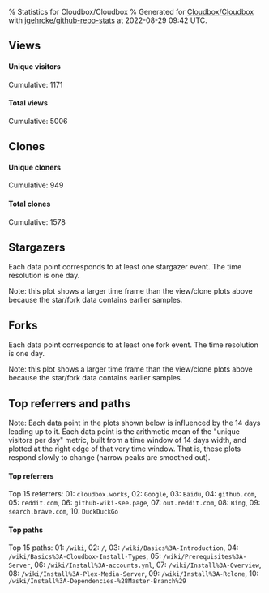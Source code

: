 % Statistics for Cloudbox/Cloudbox
% Generated for [Cloudbox/Cloudbox](https://github.com/Cloudbox/Cloudbox) with [jgehrcke/github-repo-stats](https://github.com/jgehrcke/github-repo-stats) at 2022-08-29 09:42 UTC.


## Views

#### Unique visitors
<div id="chart_views_unique" class="full-width-chart"></div>

Cumulative: 1171

#### Total views
<div id="chart_views_total" class="full-width-chart"></div>

Cumulative: 5006

<div class="pagebreak-for-print"> </div>

## Clones

#### Unique cloners
<div id="chart_clones_unique" class="full-width-chart"></div>

Cumulative: 949

#### Total clones
<div id="chart_clones_total" class="full-width-chart"></div>

Cumulative: 1578



<div class="pagebreak-for-print"> </div>



## Stargazers

Each data point corresponds to at least one stargazer event.
The time resolution is one day.

<div id="chart_stargazers" class="full-width-chart"></div>


Note: this plot shows a larger time frame than the view/clone plots above because the star/fork data contains earlier samples.



## Forks

Each data point corresponds to at least one fork event.
The time resolution is one day.

<div id="chart_forks" class="full-width-chart"></div>


Note: this plot shows a larger time frame than the view/clone plots above because the star/fork data contains earlier samples.



<div class="pagebreak-for-print"> </div>



## Top referrers and paths


Note: Each data point in the plots shown below is influenced by the 14 days
leading up to it. Each data point is the arithmetic mean of the "unique
visitors per day" metric, built from a time window of 14 days width, and
plotted at the right edge of that very time window. That is, these plots
respond slowly to change (narrow peaks are smoothed out).




#### Top referrers


<div id="chart_referrers_top_n_alltime" class="full-width-chart"></div>

Top 15 referrers: 01: `cloudbox.works`, 02: `Google`, 03: `Baidu`, 04: `github.com`, 05: `reddit.com`, 06: `github-wiki-see.page`, 07: `out.reddit.com`, 08: `Bing`, 09: `search.brave.com`, 10: `DuckDuckGo`





#### Top paths


<div id="chart_paths_top_n_alltime" class="full-width-chart"></div>

Top 15 paths: 01: `/wiki`, 02: `/`, 03: `/wiki/Basics%3A-Introduction`, 04: `/wiki/Basics%3A-Cloudbox-Install-Types`, 05: `/wiki/Prerequisites%3A-Server`, 06: `/wiki/Install%3A-accounts.yml`, 07: `/wiki/Install%3A-Overview`, 08: `/wiki/Install%3A-Plex-Media-Server`, 09: `/wiki/Install%3A-Rclone`, 10: `/wiki/Install%3A-Dependencies-%28Master-Branch%29`


<script type="text/javascript">
    vegaEmbed('#chart_views_unique', {"$schema": "https://vega.github.io/schema/vega-lite/v4.17.0.json", "config": {"arc": {"fill": "#1b1e23"}, "area": {"fill": "#1b1e23"}, "axisBottom": {"domainColor": "#a9b4c4", "gridColor": "#a9b4c4", "labelColor": "#1b1e23", "labelFont": "relative-mono-11-pitch-pro, Menlo, monospace", "tickColor": "#a9b4c4", "titleColor": "#1b1e23", "titleFont": "relative-mono-11-pitch-pro, Menlo, monospace"}, "axisLeft": {"domainColor": "#a9b4c4", "gridColor": "#a9b4c4", "labelColor": "#1b1e23", "labelFont": "relative-mono-11-pitch-pro, Menlo, monospace", "tickColor": "#a9b4c4", "titleColor": "#1b1e23", "titleFont": "relative-mono-11-pitch-pro, Menlo, monospace"}, "axisX": {"grid": false}, "axisY": {"grid": false, "labelBound": true}, "background": "#FFFFFF", "group": {"fill": "#FFFFFF"}, "header": {"fontWeight": 400, "labelFont": "relative-mono-11-pitch-pro, Menlo, monospace", "titleFont": "relative-mono-11-pitch-pro, Menlo, monospace"}, "legend": {"labelFont": "relative-mono-11-pitch-pro, Menlo, monospace", "symbolSize": 200, "symbolType": "circle", "titleFont": "relative-mono-11-pitch-pro, Menlo, monospace"}, "line": {"color": "#1b1e23", "stroke": "#1b1e23"}, "path": {"stroke": "#1b1e23"}, "point": {"color": "#1b1e23", "cursor": "pointer", "filled": true, "size": 20}, "range": {"category": ["#85a2f7", "#ea9755", "#7eb36a", "#f07071", "#bc85d9", "#e587b6", "#a9b4c4", "#d4c05e", "#64b9c4"]}, "style": {"bar": {"fill": "#1b1e23"}, "text": {"font": "relative-mono-11-pitch-pro, Menlo, monospace", "fontWeight": 400}}, "symbol": {"shape": "circle"}, "title": {"anchor": "start", "font": "relative-mono-11-pitch-pro, Menlo, monospace", "fontWeight": 400}, "trail": {"color": "#1b1e23", "stroke": "#1b1e23"}, "view": {"stroke": null}}, "data": {"name": "data-d6a13a9ed7fd2528112a9208216aef26"}, "datasets": {"data-d6a13a9ed7fd2528112a9208216aef26": [{"time": "2022-08-14T00:00:00+00:00", "views_total": 103, "views_unique": 30}, {"time": "2022-08-15T00:00:00+00:00", "views_total": 234, "views_unique": 63}, {"time": "2022-08-16T00:00:00+00:00", "views_total": 197, "views_unique": 72}, {"time": "2022-08-17T00:00:00+00:00", "views_total": 261, "views_unique": 79}, {"time": "2022-08-18T00:00:00+00:00", "views_total": 240, "views_unique": 66}, {"time": "2022-08-19T00:00:00+00:00", "views_total": 171, "views_unique": 62}, {"time": "2022-08-20T00:00:00+00:00", "views_total": 249, "views_unique": 77}, {"time": "2022-08-21T00:00:00+00:00", "views_total": 300, "views_unique": 78}, {"time": "2022-08-22T00:00:00+00:00", "views_total": 242, "views_unique": 88}, {"time": "2022-08-23T00:00:00+00:00", "views_total": 350, "views_unique": 88}, {"time": "2022-08-24T00:00:00+00:00", "views_total": 550, "views_unique": 106}, {"time": "2022-08-25T00:00:00+00:00", "views_total": 604, "views_unique": 83}, {"time": "2022-08-26T00:00:00+00:00", "views_total": 449, "views_unique": 77}, {"time": "2022-08-27T00:00:00+00:00", "views_total": 574, "views_unique": 97}, {"time": "2022-08-28T00:00:00+00:00", "views_total": 371, "views_unique": 80}, {"time": "2022-08-29T00:00:00+00:00", "views_total": 111, "views_unique": 25}]}, "encoding": {"tooltip": [{"field": "views_unique", "format": ".1f", "title": "views (u)", "type": "quantitative"}, {"field": "time", "format": "%B %e, %Y", "title": "date", "type": "temporal"}], "x": {"axis": {"labelAngle": 25}, "field": "time", "scale": {"domain": ["2022-08-14", "2022-08-29"]}, "timeUnit": "yearmonthdate", "title": "date", "type": "temporal"}, "y": {"axis": {}, "field": "views_unique", "scale": {"domain": [0, 116.60000000000001], "type": "linear", "zero": true}, "title": "unique views per day", "type": "quantitative"}}, "height": 200, "mark": {"point": true, "type": "line"}, "padding": 10, "width": "container"}, {"actions": false, "renderer": "svg"}).catch(console.error);
vegaEmbed('#chart_views_total', {"$schema": "https://vega.github.io/schema/vega-lite/v4.17.0.json", "config": {"arc": {"fill": "#1b1e23"}, "area": {"fill": "#1b1e23"}, "axisBottom": {"domainColor": "#a9b4c4", "gridColor": "#a9b4c4", "labelColor": "#1b1e23", "labelFont": "relative-mono-11-pitch-pro, Menlo, monospace", "tickColor": "#a9b4c4", "titleColor": "#1b1e23", "titleFont": "relative-mono-11-pitch-pro, Menlo, monospace"}, "axisLeft": {"domainColor": "#a9b4c4", "gridColor": "#a9b4c4", "labelColor": "#1b1e23", "labelFont": "relative-mono-11-pitch-pro, Menlo, monospace", "tickColor": "#a9b4c4", "titleColor": "#1b1e23", "titleFont": "relative-mono-11-pitch-pro, Menlo, monospace"}, "axisX": {"grid": false}, "axisY": {"grid": false, "labelBound": true}, "background": "#FFFFFF", "group": {"fill": "#FFFFFF"}, "header": {"fontWeight": 400, "labelFont": "relative-mono-11-pitch-pro, Menlo, monospace", "titleFont": "relative-mono-11-pitch-pro, Menlo, monospace"}, "legend": {"labelFont": "relative-mono-11-pitch-pro, Menlo, monospace", "symbolSize": 200, "symbolType": "circle", "titleFont": "relative-mono-11-pitch-pro, Menlo, monospace"}, "line": {"color": "#1b1e23", "stroke": "#1b1e23"}, "path": {"stroke": "#1b1e23"}, "point": {"color": "#1b1e23", "cursor": "pointer", "filled": true, "size": 20}, "range": {"category": ["#85a2f7", "#ea9755", "#7eb36a", "#f07071", "#bc85d9", "#e587b6", "#a9b4c4", "#d4c05e", "#64b9c4"]}, "style": {"bar": {"fill": "#1b1e23"}, "text": {"font": "relative-mono-11-pitch-pro, Menlo, monospace", "fontWeight": 400}}, "symbol": {"shape": "circle"}, "title": {"anchor": "start", "font": "relative-mono-11-pitch-pro, Menlo, monospace", "fontWeight": 400}, "trail": {"color": "#1b1e23", "stroke": "#1b1e23"}, "view": {"stroke": null}}, "data": {"name": "data-d6a13a9ed7fd2528112a9208216aef26"}, "datasets": {"data-d6a13a9ed7fd2528112a9208216aef26": [{"time": "2022-08-14T00:00:00+00:00", "views_total": 103, "views_unique": 30}, {"time": "2022-08-15T00:00:00+00:00", "views_total": 234, "views_unique": 63}, {"time": "2022-08-16T00:00:00+00:00", "views_total": 197, "views_unique": 72}, {"time": "2022-08-17T00:00:00+00:00", "views_total": 261, "views_unique": 79}, {"time": "2022-08-18T00:00:00+00:00", "views_total": 240, "views_unique": 66}, {"time": "2022-08-19T00:00:00+00:00", "views_total": 171, "views_unique": 62}, {"time": "2022-08-20T00:00:00+00:00", "views_total": 249, "views_unique": 77}, {"time": "2022-08-21T00:00:00+00:00", "views_total": 300, "views_unique": 78}, {"time": "2022-08-22T00:00:00+00:00", "views_total": 242, "views_unique": 88}, {"time": "2022-08-23T00:00:00+00:00", "views_total": 350, "views_unique": 88}, {"time": "2022-08-24T00:00:00+00:00", "views_total": 550, "views_unique": 106}, {"time": "2022-08-25T00:00:00+00:00", "views_total": 604, "views_unique": 83}, {"time": "2022-08-26T00:00:00+00:00", "views_total": 449, "views_unique": 77}, {"time": "2022-08-27T00:00:00+00:00", "views_total": 574, "views_unique": 97}, {"time": "2022-08-28T00:00:00+00:00", "views_total": 371, "views_unique": 80}, {"time": "2022-08-29T00:00:00+00:00", "views_total": 111, "views_unique": 25}]}, "encoding": {"tooltip": [{"field": "views_total", "format": ".1f", "title": "views (t)", "type": "quantitative"}, {"field": "time", "format": "%B %e, %Y", "title": "date", "type": "temporal"}], "x": {"axis": {"labelAngle": 25}, "field": "time", "scale": {"domain": ["2022-08-14", "2022-08-29"]}, "timeUnit": "yearmonthdate", "title": "date", "type": "temporal"}, "y": {"axis": {"values": [1, 10, 50, 100, 500, 1000, 5000, 10000]}, "field": "views_total", "scale": {"domain": [0, 664.4000000000001], "type": "symlog", "zero": true}, "title": "total views per day", "type": "quantitative"}}, "height": 200, "mark": {"point": true, "type": "line"}, "padding": 10, "width": "container"}, {"actions": false, "renderer": "svg"}).catch(console.error);
vegaEmbed('#chart_clones_unique', {"$schema": "https://vega.github.io/schema/vega-lite/v4.17.0.json", "config": {"arc": {"fill": "#1b1e23"}, "area": {"fill": "#1b1e23"}, "axisBottom": {"domainColor": "#a9b4c4", "gridColor": "#a9b4c4", "labelColor": "#1b1e23", "labelFont": "relative-mono-11-pitch-pro, Menlo, monospace", "tickColor": "#a9b4c4", "titleColor": "#1b1e23", "titleFont": "relative-mono-11-pitch-pro, Menlo, monospace"}, "axisLeft": {"domainColor": "#a9b4c4", "gridColor": "#a9b4c4", "labelColor": "#1b1e23", "labelFont": "relative-mono-11-pitch-pro, Menlo, monospace", "tickColor": "#a9b4c4", "titleColor": "#1b1e23", "titleFont": "relative-mono-11-pitch-pro, Menlo, monospace"}, "axisX": {"grid": false}, "axisY": {"grid": false, "labelBound": true}, "background": "#FFFFFF", "group": {"fill": "#FFFFFF"}, "header": {"fontWeight": 400, "labelFont": "relative-mono-11-pitch-pro, Menlo, monospace", "titleFont": "relative-mono-11-pitch-pro, Menlo, monospace"}, "legend": {"labelFont": "relative-mono-11-pitch-pro, Menlo, monospace", "symbolSize": 200, "symbolType": "circle", "titleFont": "relative-mono-11-pitch-pro, Menlo, monospace"}, "line": {"color": "#1b1e23", "stroke": "#1b1e23"}, "path": {"stroke": "#1b1e23"}, "point": {"color": "#1b1e23", "cursor": "pointer", "filled": true, "size": 20}, "range": {"category": ["#85a2f7", "#ea9755", "#7eb36a", "#f07071", "#bc85d9", "#e587b6", "#a9b4c4", "#d4c05e", "#64b9c4"]}, "style": {"bar": {"fill": "#1b1e23"}, "text": {"font": "relative-mono-11-pitch-pro, Menlo, monospace", "fontWeight": 400}}, "symbol": {"shape": "circle"}, "title": {"anchor": "start", "font": "relative-mono-11-pitch-pro, Menlo, monospace", "fontWeight": 400}, "trail": {"color": "#1b1e23", "stroke": "#1b1e23"}, "view": {"stroke": null}}, "data": {"name": "data-5baea46fed3e8adf53f5638055deef0f"}, "datasets": {"data-5baea46fed3e8adf53f5638055deef0f": [{"clones_total": 5, "clones_unique": 3, "time": "2022-08-14T00:00:00+00:00"}, {"clones_total": 545, "clones_unique": 456, "time": "2022-08-15T00:00:00+00:00"}, {"clones_total": 181, "clones_unique": 78, "time": "2022-08-16T00:00:00+00:00"}, {"clones_total": 101, "clones_unique": 58, "time": "2022-08-17T00:00:00+00:00"}, {"clones_total": 62, "clones_unique": 40, "time": "2022-08-18T00:00:00+00:00"}, {"clones_total": 277, "clones_unique": 91, "time": "2022-08-19T00:00:00+00:00"}, {"clones_total": 173, "clones_unique": 78, "time": "2022-08-20T00:00:00+00:00"}, {"clones_total": 44, "clones_unique": 34, "time": "2022-08-21T00:00:00+00:00"}, {"clones_total": 4, "clones_unique": 3, "time": "2022-08-22T00:00:00+00:00"}, {"clones_total": 20, "clones_unique": 11, "time": "2022-08-23T00:00:00+00:00"}, {"clones_total": 14, "clones_unique": 9, "time": "2022-08-24T00:00:00+00:00"}, {"clones_total": 23, "clones_unique": 13, "time": "2022-08-25T00:00:00+00:00"}, {"clones_total": 14, "clones_unique": 4, "time": "2022-08-26T00:00:00+00:00"}, {"clones_total": 15, "clones_unique": 11, "time": "2022-08-27T00:00:00+00:00"}, {"clones_total": 74, "clones_unique": 42, "time": "2022-08-28T00:00:00+00:00"}, {"clones_total": 26, "clones_unique": 18, "time": "2022-08-29T00:00:00+00:00"}]}, "encoding": {"tooltip": [{"field": "clones_unique", "format": ".1f", "title": "clones (u)", "type": "quantitative"}, {"field": "time", "format": "%B %e, %Y", "title": "date", "type": "temporal"}], "x": {"axis": {"labelAngle": 25}, "field": "time", "scale": {"domain": ["2022-08-14", "2022-08-29"]}, "timeUnit": "yearmonthdate", "title": "date", "type": "temporal"}, "y": {"axis": {"values": [1, 10, 50, 100, 500, 1000, 5000, 10000]}, "field": "clones_unique", "scale": {"domain": [0, 501.6], "type": "symlog", "zero": true}, "title": "unique clones per day", "type": "quantitative"}}, "height": 200, "mark": {"point": true, "type": "line"}, "padding": 10, "width": "container"}, {"actions": false, "renderer": "svg"}).catch(console.error);
vegaEmbed('#chart_clones_total', {"$schema": "https://vega.github.io/schema/vega-lite/v4.17.0.json", "config": {"arc": {"fill": "#1b1e23"}, "area": {"fill": "#1b1e23"}, "axisBottom": {"domainColor": "#a9b4c4", "gridColor": "#a9b4c4", "labelColor": "#1b1e23", "labelFont": "relative-mono-11-pitch-pro, Menlo, monospace", "tickColor": "#a9b4c4", "titleColor": "#1b1e23", "titleFont": "relative-mono-11-pitch-pro, Menlo, monospace"}, "axisLeft": {"domainColor": "#a9b4c4", "gridColor": "#a9b4c4", "labelColor": "#1b1e23", "labelFont": "relative-mono-11-pitch-pro, Menlo, monospace", "tickColor": "#a9b4c4", "titleColor": "#1b1e23", "titleFont": "relative-mono-11-pitch-pro, Menlo, monospace"}, "axisX": {"grid": false}, "axisY": {"grid": false, "labelBound": true}, "background": "#FFFFFF", "group": {"fill": "#FFFFFF"}, "header": {"fontWeight": 400, "labelFont": "relative-mono-11-pitch-pro, Menlo, monospace", "titleFont": "relative-mono-11-pitch-pro, Menlo, monospace"}, "legend": {"labelFont": "relative-mono-11-pitch-pro, Menlo, monospace", "symbolSize": 200, "symbolType": "circle", "titleFont": "relative-mono-11-pitch-pro, Menlo, monospace"}, "line": {"color": "#1b1e23", "stroke": "#1b1e23"}, "path": {"stroke": "#1b1e23"}, "point": {"color": "#1b1e23", "cursor": "pointer", "filled": true, "size": 20}, "range": {"category": ["#85a2f7", "#ea9755", "#7eb36a", "#f07071", "#bc85d9", "#e587b6", "#a9b4c4", "#d4c05e", "#64b9c4"]}, "style": {"bar": {"fill": "#1b1e23"}, "text": {"font": "relative-mono-11-pitch-pro, Menlo, monospace", "fontWeight": 400}}, "symbol": {"shape": "circle"}, "title": {"anchor": "start", "font": "relative-mono-11-pitch-pro, Menlo, monospace", "fontWeight": 400}, "trail": {"color": "#1b1e23", "stroke": "#1b1e23"}, "view": {"stroke": null}}, "data": {"name": "data-5baea46fed3e8adf53f5638055deef0f"}, "datasets": {"data-5baea46fed3e8adf53f5638055deef0f": [{"clones_total": 5, "clones_unique": 3, "time": "2022-08-14T00:00:00+00:00"}, {"clones_total": 545, "clones_unique": 456, "time": "2022-08-15T00:00:00+00:00"}, {"clones_total": 181, "clones_unique": 78, "time": "2022-08-16T00:00:00+00:00"}, {"clones_total": 101, "clones_unique": 58, "time": "2022-08-17T00:00:00+00:00"}, {"clones_total": 62, "clones_unique": 40, "time": "2022-08-18T00:00:00+00:00"}, {"clones_total": 277, "clones_unique": 91, "time": "2022-08-19T00:00:00+00:00"}, {"clones_total": 173, "clones_unique": 78, "time": "2022-08-20T00:00:00+00:00"}, {"clones_total": 44, "clones_unique": 34, "time": "2022-08-21T00:00:00+00:00"}, {"clones_total": 4, "clones_unique": 3, "time": "2022-08-22T00:00:00+00:00"}, {"clones_total": 20, "clones_unique": 11, "time": "2022-08-23T00:00:00+00:00"}, {"clones_total": 14, "clones_unique": 9, "time": "2022-08-24T00:00:00+00:00"}, {"clones_total": 23, "clones_unique": 13, "time": "2022-08-25T00:00:00+00:00"}, {"clones_total": 14, "clones_unique": 4, "time": "2022-08-26T00:00:00+00:00"}, {"clones_total": 15, "clones_unique": 11, "time": "2022-08-27T00:00:00+00:00"}, {"clones_total": 74, "clones_unique": 42, "time": "2022-08-28T00:00:00+00:00"}, {"clones_total": 26, "clones_unique": 18, "time": "2022-08-29T00:00:00+00:00"}]}, "encoding": {"tooltip": [{"field": "clones_total", "format": ".1f", "title": "clones (t)", "type": "quantitative"}, {"field": "time", "format": "%B %e, %Y", "title": "date", "type": "temporal"}], "x": {"axis": {"labelAngle": 25}, "field": "time", "scale": {"domain": ["2022-08-14", "2022-08-29"]}, "timeUnit": "yearmonthdate", "title": "date", "type": "temporal"}, "y": {"axis": {"values": [1, 10, 50, 100, 500, 1000, 5000, 10000]}, "field": "clones_total", "scale": {"domain": [0, 599.5], "type": "symlog", "zero": true}, "title": "total clones per day", "type": "quantitative"}}, "height": 200, "mark": {"point": true, "type": "line"}, "padding": 10, "width": "container"}, {"actions": false, "renderer": "svg"}).catch(console.error);
vegaEmbed('#chart_stargazers', {"$schema": "https://vega.github.io/schema/vega-lite/v4.17.0.json", "config": {"arc": {"fill": "#1b1e23"}, "area": {"fill": "#1b1e23"}, "axisBottom": {"domainColor": "#a9b4c4", "gridColor": "#a9b4c4", "labelColor": "#1b1e23", "labelFont": "relative-mono-11-pitch-pro, Menlo, monospace", "tickColor": "#a9b4c4", "titleColor": "#1b1e23", "titleFont": "relative-mono-11-pitch-pro, Menlo, monospace"}, "axisLeft": {"domainColor": "#a9b4c4", "gridColor": "#a9b4c4", "labelColor": "#1b1e23", "labelFont": "relative-mono-11-pitch-pro, Menlo, monospace", "tickColor": "#a9b4c4", "titleColor": "#1b1e23", "titleFont": "relative-mono-11-pitch-pro, Menlo, monospace"}, "axisX": {"grid": false}, "axisY": {"grid": false}, "background": "#FFFFFF", "group": {"fill": "#FFFFFF"}, "header": {"fontWeight": 400, "labelFont": "relative-mono-11-pitch-pro, Menlo, monospace", "titleFont": "relative-mono-11-pitch-pro, Menlo, monospace"}, "legend": {"labelFont": "relative-mono-11-pitch-pro, Menlo, monospace", "symbolSize": 200, "symbolType": "circle", "titleFont": "relative-mono-11-pitch-pro, Menlo, monospace"}, "line": {"color": "#1b1e23", "stroke": "#1b1e23"}, "path": {"stroke": "#1b1e23"}, "point": {"color": "#1b1e23", "cursor": "pointer", "filled": true, "size": 50}, "range": {"category": ["#85a2f7", "#ea9755", "#7eb36a", "#f07071", "#bc85d9", "#e587b6", "#a9b4c4", "#d4c05e", "#64b9c4"]}, "style": {"bar": {"fill": "#1b1e23"}, "text": {"font": "relative-mono-11-pitch-pro, Menlo, monospace", "fontWeight": 400}}, "symbol": {"shape": "circle"}, "title": {"anchor": "start", "font": "relative-mono-11-pitch-pro, Menlo, monospace", "fontWeight": 400}, "trail": {"color": "#1b1e23", "stroke": "#1b1e23"}, "view": {"stroke": null}}, "data": {"name": "data-2d06a1a0163a27a18be7dab08dc8549c"}, "datasets": {"data-2d06a1a0163a27a18be7dab08dc8549c": [{"stars_cumulative": 4, "time": "2017-07-31T00:00:00+00:00"}, {"stars_cumulative": 6, "time": "2017-08-18T13:00:00+00:00"}, {"stars_cumulative": 9, "time": "2017-09-06T02:00:00+00:00"}, {"stars_cumulative": 23, "time": "2017-09-24T15:00:00+00:00"}, {"stars_cumulative": 27, "time": "2017-10-13T04:00:00+00:00"}, {"stars_cumulative": 35, "time": "2017-10-31T17:00:00+00:00"}, {"stars_cumulative": 46, "time": "2017-11-19T06:00:00+00:00"}, {"stars_cumulative": 51, "time": "2017-12-07T19:00:00+00:00"}, {"stars_cumulative": 56, "time": "2017-12-26T08:00:00+00:00"}, {"stars_cumulative": 63, "time": "2018-01-13T21:00:00+00:00"}, {"stars_cumulative": 74, "time": "2018-02-01T10:00:00+00:00"}, {"stars_cumulative": 80, "time": "2018-02-19T23:00:00+00:00"}, {"stars_cumulative": 113, "time": "2018-03-10T12:00:00+00:00"}, {"stars_cumulative": 133, "time": "2018-03-29T01:00:00+00:00"}, {"stars_cumulative": 146, "time": "2018-04-16T14:00:00+00:00"}, {"stars_cumulative": 162, "time": "2018-05-05T03:00:00+00:00"}, {"stars_cumulative": 178, "time": "2018-05-23T16:00:00+00:00"}, {"stars_cumulative": 202, "time": "2018-06-11T05:00:00+00:00"}, {"stars_cumulative": 222, "time": "2018-06-29T18:00:00+00:00"}, {"stars_cumulative": 237, "time": "2018-07-18T07:00:00+00:00"}, {"stars_cumulative": 253, "time": "2018-08-05T20:00:00+00:00"}, {"stars_cumulative": 271, "time": "2018-08-24T09:00:00+00:00"}, {"stars_cumulative": 292, "time": "2018-09-11T22:00:00+00:00"}, {"stars_cumulative": 317, "time": "2018-09-30T11:00:00+00:00"}, {"stars_cumulative": 341, "time": "2018-10-19T00:00:00+00:00"}, {"stars_cumulative": 354, "time": "2018-11-06T13:00:00+00:00"}, {"stars_cumulative": 371, "time": "2018-11-25T02:00:00+00:00"}, {"stars_cumulative": 389, "time": "2018-12-13T15:00:00+00:00"}, {"stars_cumulative": 420, "time": "2019-01-01T04:00:00+00:00"}, {"stars_cumulative": 439, "time": "2019-01-19T17:00:00+00:00"}, {"stars_cumulative": 469, "time": "2019-02-07T06:00:00+00:00"}, {"stars_cumulative": 485, "time": "2019-02-25T19:00:00+00:00"}, {"stars_cumulative": 503, "time": "2019-03-16T08:00:00+00:00"}, {"stars_cumulative": 550, "time": "2019-04-03T21:00:00+00:00"}, {"stars_cumulative": 569, "time": "2019-04-22T10:00:00+00:00"}, {"stars_cumulative": 585, "time": "2019-05-10T23:00:00+00:00"}, {"stars_cumulative": 598, "time": "2019-05-29T12:00:00+00:00"}, {"stars_cumulative": 607, "time": "2019-06-17T01:00:00+00:00"}, {"stars_cumulative": 629, "time": "2019-07-05T14:00:00+00:00"}, {"stars_cumulative": 656, "time": "2019-07-24T03:00:00+00:00"}, {"stars_cumulative": 684, "time": "2019-08-11T16:00:00+00:00"}, {"stars_cumulative": 703, "time": "2019-08-30T05:00:00+00:00"}, {"stars_cumulative": 735, "time": "2019-09-17T18:00:00+00:00"}, {"stars_cumulative": 758, "time": "2019-10-06T07:00:00+00:00"}, {"stars_cumulative": 785, "time": "2019-10-24T20:00:00+00:00"}, {"stars_cumulative": 809, "time": "2019-11-12T09:00:00+00:00"}, {"stars_cumulative": 843, "time": "2019-11-30T22:00:00+00:00"}, {"stars_cumulative": 869, "time": "2019-12-19T11:00:00+00:00"}, {"stars_cumulative": 897, "time": "2020-01-07T00:00:00+00:00"}, {"stars_cumulative": 915, "time": "2020-01-25T13:00:00+00:00"}, {"stars_cumulative": 935, "time": "2020-02-13T02:00:00+00:00"}, {"stars_cumulative": 966, "time": "2020-03-02T15:00:00+00:00"}, {"stars_cumulative": 1006, "time": "2020-03-21T04:00:00+00:00"}, {"stars_cumulative": 1039, "time": "2020-04-08T17:00:00+00:00"}, {"stars_cumulative": 1091, "time": "2020-04-27T06:00:00+00:00"}, {"stars_cumulative": 1124, "time": "2020-05-15T19:00:00+00:00"}, {"stars_cumulative": 1140, "time": "2020-06-03T08:00:00+00:00"}, {"stars_cumulative": 1160, "time": "2020-06-21T21:00:00+00:00"}, {"stars_cumulative": 1181, "time": "2020-07-10T10:00:00+00:00"}, {"stars_cumulative": 1207, "time": "2020-07-28T23:00:00+00:00"}, {"stars_cumulative": 1228, "time": "2020-08-16T12:00:00+00:00"}, {"stars_cumulative": 1250, "time": "2020-09-04T01:00:00+00:00"}, {"stars_cumulative": 1277, "time": "2020-09-22T14:00:00+00:00"}, {"stars_cumulative": 1298, "time": "2020-10-11T03:00:00+00:00"}, {"stars_cumulative": 1316, "time": "2020-10-29T16:00:00+00:00"}, {"stars_cumulative": 1332, "time": "2020-11-17T05:00:00+00:00"}, {"stars_cumulative": 1352, "time": "2020-12-05T18:00:00+00:00"}, {"stars_cumulative": 1371, "time": "2020-12-24T07:00:00+00:00"}, {"stars_cumulative": 1388, "time": "2021-01-11T20:00:00+00:00"}, {"stars_cumulative": 1408, "time": "2021-01-30T09:00:00+00:00"}, {"stars_cumulative": 1427, "time": "2021-02-17T22:00:00+00:00"}, {"stars_cumulative": 1441, "time": "2021-03-08T11:00:00+00:00"}, {"stars_cumulative": 1460, "time": "2021-03-27T00:00:00+00:00"}, {"stars_cumulative": 1482, "time": "2021-04-14T13:00:00+00:00"}, {"stars_cumulative": 1497, "time": "2021-05-03T02:00:00+00:00"}, {"stars_cumulative": 1516, "time": "2021-05-21T15:00:00+00:00"}, {"stars_cumulative": 1529, "time": "2021-06-09T04:00:00+00:00"}, {"stars_cumulative": 1552, "time": "2021-06-27T17:00:00+00:00"}, {"stars_cumulative": 1565, "time": "2021-07-16T06:00:00+00:00"}, {"stars_cumulative": 1583, "time": "2021-08-03T19:00:00+00:00"}, {"stars_cumulative": 1598, "time": "2021-08-22T08:00:00+00:00"}, {"stars_cumulative": 1619, "time": "2021-09-09T21:00:00+00:00"}, {"stars_cumulative": 1642, "time": "2021-09-28T10:00:00+00:00"}, {"stars_cumulative": 1655, "time": "2021-10-16T23:00:00+00:00"}, {"stars_cumulative": 1679, "time": "2021-11-04T12:00:00+00:00"}, {"stars_cumulative": 1705, "time": "2021-11-23T01:00:00+00:00"}, {"stars_cumulative": 1726, "time": "2021-12-11T14:00:00+00:00"}, {"stars_cumulative": 1755, "time": "2021-12-30T03:00:00+00:00"}, {"stars_cumulative": 1788, "time": "2022-01-17T16:00:00+00:00"}, {"stars_cumulative": 1811, "time": "2022-02-05T05:00:00+00:00"}, {"stars_cumulative": 1823, "time": "2022-02-23T18:00:00+00:00"}, {"stars_cumulative": 1847, "time": "2022-03-14T07:00:00+00:00"}, {"stars_cumulative": 1874, "time": "2022-04-01T20:00:00+00:00"}, {"stars_cumulative": 1893, "time": "2022-04-20T09:00:00+00:00"}, {"stars_cumulative": 1905, "time": "2022-05-08T22:00:00+00:00"}, {"stars_cumulative": 1922, "time": "2022-05-27T11:00:00+00:00"}, {"stars_cumulative": 1943, "time": "2022-06-15T00:00:00+00:00"}, {"stars_cumulative": 1955, "time": "2022-07-03T13:00:00+00:00"}, {"stars_cumulative": 1970, "time": "2022-07-22T02:00:00+00:00"}, {"stars_cumulative": 1992, "time": "2022-08-09T15:00:00+00:00"}, {"stars_cumulative": 1995, "time": "2022-08-28T04:00:00+00:00"}]}, "encoding": {"tooltip": [{"field": "stars_cumulative", "format": "d", "title": "stars", "type": "quantitative"}, {"field": "time", "format": "%B %e, %Y", "title": "date", "type": "temporal"}], "x": {"axis": {"labelAngle": 25}, "field": "time", "scale": {"domain": ["2017-07-31", "2022-08-29"]}, "timeUnit": "yearmonthdate", "title": "date", "type": "temporal"}, "y": {"field": "stars_cumulative", "scale": {"domain": [0, 2194.5], "zero": true}, "title": "stargazer count (cumulative)", "type": "quantitative"}}, "height": 300, "mark": {"point": true, "type": "line"}, "padding": 10, "width": "container"}, {"actions": false, "renderer": "svg"}).catch(console.error);
vegaEmbed('#chart_forks', {"$schema": "https://vega.github.io/schema/vega-lite/v4.17.0.json", "config": {"arc": {"fill": "#1b1e23"}, "area": {"fill": "#1b1e23"}, "axisBottom": {"domainColor": "#a9b4c4", "gridColor": "#a9b4c4", "labelColor": "#1b1e23", "labelFont": "relative-mono-11-pitch-pro, Menlo, monospace", "tickColor": "#a9b4c4", "titleColor": "#1b1e23", "titleFont": "relative-mono-11-pitch-pro, Menlo, monospace"}, "axisLeft": {"domainColor": "#a9b4c4", "gridColor": "#a9b4c4", "labelColor": "#1b1e23", "labelFont": "relative-mono-11-pitch-pro, Menlo, monospace", "tickColor": "#a9b4c4", "titleColor": "#1b1e23", "titleFont": "relative-mono-11-pitch-pro, Menlo, monospace"}, "axisX": {"grid": false}, "axisY": {"grid": false}, "background": "#FFFFFF", "group": {"fill": "#FFFFFF"}, "header": {"fontWeight": 400, "labelFont": "relative-mono-11-pitch-pro, Menlo, monospace", "titleFont": "relative-mono-11-pitch-pro, Menlo, monospace"}, "legend": {"labelFont": "relative-mono-11-pitch-pro, Menlo, monospace", "symbolSize": 200, "symbolType": "circle", "titleFont": "relative-mono-11-pitch-pro, Menlo, monospace"}, "line": {"color": "#1b1e23", "stroke": "#1b1e23"}, "path": {"stroke": "#1b1e23"}, "point": {"color": "#1b1e23", "cursor": "pointer", "filled": true, "size": 50}, "range": {"category": ["#85a2f7", "#ea9755", "#7eb36a", "#f07071", "#bc85d9", "#e587b6", "#a9b4c4", "#d4c05e", "#64b9c4"]}, "style": {"bar": {"fill": "#1b1e23"}, "text": {"font": "relative-mono-11-pitch-pro, Menlo, monospace", "fontWeight": 400}}, "symbol": {"shape": "circle"}, "title": {"anchor": "start", "font": "relative-mono-11-pitch-pro, Menlo, monospace", "fontWeight": 400}, "trail": {"color": "#1b1e23", "stroke": "#1b1e23"}, "view": {"stroke": null}}, "data": {"name": "data-a115dd4780794dc0b3c4e05255479e0f"}, "datasets": {"data-a115dd4780794dc0b3c4e05255479e0f": [{"forks_cumulative": 2.0, "time": "2017-08-31T00:00:00+00:00"}, {"forks_cumulative": 3.0, "time": "2017-09-17T23:00:00+00:00"}, {"forks_cumulative": 4.0, "time": "2017-11-10T20:00:00+00:00"}, {"forks_cumulative": 5.0, "time": "2017-11-28T19:00:00+00:00"}, {"forks_cumulative": 7.0, "time": "2017-12-16T18:00:00+00:00"}, {"forks_cumulative": 11.0, "time": "2018-01-03T17:00:00+00:00"}, {"forks_cumulative": 12.0, "time": "2018-01-21T16:00:00+00:00"}, {"forks_cumulative": 14.0, "time": "2018-02-08T15:00:00+00:00"}, {"forks_cumulative": 17.0, "time": "2018-02-26T14:00:00+00:00"}, {"forks_cumulative": 18.0, "time": "2018-03-16T13:00:00+00:00"}, {"forks_cumulative": 20.0, "time": "2018-04-03T12:00:00+00:00"}, {"forks_cumulative": 21.0, "time": "2018-04-21T11:00:00+00:00"}, {"forks_cumulative": 23.0, "time": "2018-05-09T10:00:00+00:00"}, {"forks_cumulative": 27.0, "time": "2018-05-27T09:00:00+00:00"}, {"forks_cumulative": 32.0, "time": "2018-06-14T08:00:00+00:00"}, {"forks_cumulative": 36.0, "time": "2018-07-02T07:00:00+00:00"}, {"forks_cumulative": 39.0, "time": "2018-07-20T06:00:00+00:00"}, {"forks_cumulative": 41.0, "time": "2018-08-25T04:00:00+00:00"}, {"forks_cumulative": 42.0, "time": "2018-09-12T03:00:00+00:00"}, {"forks_cumulative": 44.0, "time": "2018-09-30T02:00:00+00:00"}, {"forks_cumulative": 47.0, "time": "2018-11-05T00:00:00+00:00"}, {"forks_cumulative": 50.0, "time": "2018-12-10T22:00:00+00:00"}, {"forks_cumulative": 54.0, "time": "2018-12-28T21:00:00+00:00"}, {"forks_cumulative": 56.0, "time": "2019-01-15T20:00:00+00:00"}, {"forks_cumulative": 58.0, "time": "2019-02-02T19:00:00+00:00"}, {"forks_cumulative": 61.0, "time": "2019-02-20T18:00:00+00:00"}, {"forks_cumulative": 63.0, "time": "2019-03-10T17:00:00+00:00"}, {"forks_cumulative": 69.0, "time": "2019-03-28T16:00:00+00:00"}, {"forks_cumulative": 74.0, "time": "2019-04-15T15:00:00+00:00"}, {"forks_cumulative": 75.0, "time": "2019-05-03T14:00:00+00:00"}, {"forks_cumulative": 77.0, "time": "2019-05-21T13:00:00+00:00"}, {"forks_cumulative": 80.0, "time": "2019-06-08T12:00:00+00:00"}, {"forks_cumulative": 81.0, "time": "2019-06-26T11:00:00+00:00"}, {"forks_cumulative": 83.0, "time": "2019-07-14T10:00:00+00:00"}, {"forks_cumulative": 85.0, "time": "2019-08-01T09:00:00+00:00"}, {"forks_cumulative": 87.0, "time": "2019-08-19T08:00:00+00:00"}, {"forks_cumulative": 91.0, "time": "2019-09-06T07:00:00+00:00"}, {"forks_cumulative": 94.0, "time": "2019-09-24T06:00:00+00:00"}, {"forks_cumulative": 95.0, "time": "2019-10-12T05:00:00+00:00"}, {"forks_cumulative": 103.0, "time": "2019-10-30T04:00:00+00:00"}, {"forks_cumulative": 107.0, "time": "2019-11-17T03:00:00+00:00"}, {"forks_cumulative": 110.0, "time": "2019-12-05T02:00:00+00:00"}, {"forks_cumulative": 118.0, "time": "2019-12-23T01:00:00+00:00"}, {"forks_cumulative": 121.0, "time": "2020-01-10T00:00:00+00:00"}, {"forks_cumulative": 123.0, "time": "2020-01-27T23:00:00+00:00"}, {"forks_cumulative": 128.0, "time": "2020-02-14T22:00:00+00:00"}, {"forks_cumulative": 135.0, "time": "2020-03-21T20:00:00+00:00"}, {"forks_cumulative": 143.0, "time": "2020-04-08T19:00:00+00:00"}, {"forks_cumulative": 149.0, "time": "2020-04-26T18:00:00+00:00"}, {"forks_cumulative": 151.0, "time": "2020-05-14T17:00:00+00:00"}, {"forks_cumulative": 155.0, "time": "2020-06-01T16:00:00+00:00"}, {"forks_cumulative": 159.0, "time": "2020-06-19T15:00:00+00:00"}, {"forks_cumulative": 161.0, "time": "2020-07-07T14:00:00+00:00"}, {"forks_cumulative": 166.0, "time": "2020-07-25T13:00:00+00:00"}, {"forks_cumulative": 168.0, "time": "2020-08-12T12:00:00+00:00"}, {"forks_cumulative": 173.0, "time": "2020-08-30T11:00:00+00:00"}, {"forks_cumulative": 176.0, "time": "2020-09-17T10:00:00+00:00"}, {"forks_cumulative": 178.0, "time": "2020-10-05T09:00:00+00:00"}, {"forks_cumulative": 181.0, "time": "2020-10-23T08:00:00+00:00"}, {"forks_cumulative": 184.0, "time": "2020-11-10T07:00:00+00:00"}, {"forks_cumulative": 187.0, "time": "2020-11-28T06:00:00+00:00"}, {"forks_cumulative": 188.0, "time": "2020-12-16T05:00:00+00:00"}, {"forks_cumulative": 193.0, "time": "2021-01-03T04:00:00+00:00"}, {"forks_cumulative": 199.0, "time": "2021-01-21T03:00:00+00:00"}, {"forks_cumulative": 202.0, "time": "2021-02-08T02:00:00+00:00"}, {"forks_cumulative": 206.0, "time": "2021-02-26T01:00:00+00:00"}, {"forks_cumulative": 208.0, "time": "2021-03-16T00:00:00+00:00"}, {"forks_cumulative": 212.0, "time": "2021-04-02T23:00:00+00:00"}, {"forks_cumulative": 216.0, "time": "2021-04-20T22:00:00+00:00"}, {"forks_cumulative": 217.0, "time": "2021-05-08T21:00:00+00:00"}, {"forks_cumulative": 219.0, "time": "2021-05-26T20:00:00+00:00"}, {"forks_cumulative": 222.0, "time": "2021-06-13T19:00:00+00:00"}, {"forks_cumulative": 224.0, "time": "2021-07-01T18:00:00+00:00"}, {"forks_cumulative": 228.0, "time": "2021-07-19T17:00:00+00:00"}, {"forks_cumulative": 229.0, "time": "2021-08-06T16:00:00+00:00"}, {"forks_cumulative": 234.0, "time": "2021-08-24T15:00:00+00:00"}, {"forks_cumulative": 235.0, "time": "2021-09-11T14:00:00+00:00"}, {"forks_cumulative": 238.0, "time": "2021-09-29T13:00:00+00:00"}, {"forks_cumulative": 241.0, "time": "2021-10-17T12:00:00+00:00"}, {"forks_cumulative": 244.0, "time": "2021-11-04T11:00:00+00:00"}, {"forks_cumulative": 246.0, "time": "2021-11-22T10:00:00+00:00"}, {"forks_cumulative": 247.0, "time": "2021-12-10T09:00:00+00:00"}, {"forks_cumulative": 251.0, "time": "2021-12-28T08:00:00+00:00"}, {"forks_cumulative": 256.0, "time": "2022-01-15T07:00:00+00:00"}, {"forks_cumulative": 259.0, "time": "2022-02-02T06:00:00+00:00"}, {"forks_cumulative": 264.0, "time": "2022-02-20T05:00:00+00:00"}, {"forks_cumulative": 271.0, "time": "2022-03-10T04:00:00+00:00"}, {"forks_cumulative": 276.0, "time": "2022-03-28T03:00:00+00:00"}, {"forks_cumulative": 277.0, "time": "2022-04-15T02:00:00+00:00"}, {"forks_cumulative": 278.0, "time": "2022-05-03T01:00:00+00:00"}, {"forks_cumulative": 279.0, "time": "2022-05-21T00:00:00+00:00"}, {"forks_cumulative": 280.0, "time": "2022-06-07T23:00:00+00:00"}, {"forks_cumulative": 282.0, "time": "2022-06-25T22:00:00+00:00"}, {"forks_cumulative": 285.0, "time": "2022-07-13T21:00:00+00:00"}, {"forks_cumulative": 286.0, "time": "2022-07-31T20:00:00+00:00"}]}, "encoding": {"tooltip": [{"field": "forks_cumulative", "format": "d", "title": "forks", "type": "quantitative"}, {"field": "time", "format": "%B %e, %Y", "title": "date", "type": "temporal"}], "x": {"axis": {"labelAngle": 25}, "field": "time", "scale": {"domain": ["2017-07-31", "2022-08-29"]}, "timeUnit": "yearmonthdate", "title": "date", "type": "temporal"}, "y": {"field": "forks_cumulative", "scale": {"domain": [0, 314.6], "zero": true}, "title": "fork count (cumulative)", "type": "quantitative"}}, "height": 300, "mark": {"point": true, "type": "line"}, "padding": 10, "width": "container"}, {"actions": false, "renderer": "svg"}).catch(console.error);
vegaEmbed('#chart_referrers_top_n_alltime', {"$schema": "https://vega.github.io/schema/vega-lite/v4.17.0.json", "config": {"arc": {"fill": "#1b1e23"}, "area": {"fill": "#1b1e23"}, "axisBottom": {"domainColor": "#a9b4c4", "gridColor": "#a9b4c4", "labelColor": "#1b1e23", "labelFont": "relative-mono-11-pitch-pro, Menlo, monospace", "tickColor": "#a9b4c4", "titleColor": "#1b1e23", "titleFont": "relative-mono-11-pitch-pro, Menlo, monospace"}, "axisLeft": {"domainColor": "#a9b4c4", "gridColor": "#a9b4c4", "labelColor": "#1b1e23", "labelFont": "relative-mono-11-pitch-pro, Menlo, monospace", "tickColor": "#a9b4c4", "titleColor": "#1b1e23", "titleFont": "relative-mono-11-pitch-pro, Menlo, monospace"}, "axisX": {"grid": false}, "axisY": {"grid": false}, "background": "#FFFFFF", "group": {"fill": "#FFFFFF"}, "header": {"fontWeight": 400, "labelFont": "relative-mono-11-pitch-pro, Menlo, monospace", "titleFont": "relative-mono-11-pitch-pro, Menlo, monospace"}, "legend": {"labelFont": "relative-mono-11-pitch-pro, Menlo, monospace", "symbolSize": 200, "symbolType": "circle", "titleFont": "relative-mono-11-pitch-pro, Menlo, monospace"}, "line": {"color": "#1b1e23", "stroke": "#1b1e23"}, "path": {"stroke": "#1b1e23"}, "point": {"color": "#1b1e23", "cursor": "pointer", "filled": true, "size": 30}, "range": {"category": ["#85a2f7", "#ea9755", "#7eb36a", "#f07071", "#bc85d9", "#e587b6", "#a9b4c4", "#d4c05e", "#64b9c4"]}, "style": {"bar": {"fill": "#1b1e23"}, "text": {"font": "relative-mono-11-pitch-pro, Menlo, monospace", "fontWeight": 400}}, "symbol": {"shape": "circle"}, "title": {"anchor": "start", "font": "relative-mono-11-pitch-pro, Menlo, monospace", "fontWeight": 400}, "trail": {"color": "#1b1e23", "stroke": "#1b1e23"}, "view": {"stroke": null}}, "data": {"name": "data-61cabe8e5e1a375a4bd8d3d8b81b9995"}, "datasets": {"data-61cabe8e5e1a375a4bd8d3d8b81b9995": [{"referrer": "cloudbox.works", "time": "2022-08-28T00:00:00+00:00", "views_unique": 399, "views_unique_norm": 28.5}, {"referrer": "cloudbox.works", "time": "2022-08-29T00:00:00+00:00", "views_unique": 410, "views_unique_norm": 29.285714285714285}, {"referrer": "Google", "time": "2022-08-28T00:00:00+00:00", "views_unique": 165, "views_unique_norm": 11.785714285714286}, {"referrer": "Google", "time": "2022-08-29T00:00:00+00:00", "views_unique": 166, "views_unique_norm": 11.857142857142858}, {"referrer": "Baidu", "time": "2022-08-28T00:00:00+00:00", "views_unique": 54, "views_unique_norm": 3.857142857142857}, {"referrer": "Baidu", "time": "2022-08-29T00:00:00+00:00", "views_unique": 51, "views_unique_norm": 3.642857142857143}, {"referrer": "github.com", "time": "2022-08-28T00:00:00+00:00", "views_unique": 51, "views_unique_norm": 3.642857142857143}, {"referrer": "github.com", "time": "2022-08-29T00:00:00+00:00", "views_unique": 53, "views_unique_norm": 3.7857142857142856}, {"referrer": "reddit.com", "time": "2022-08-28T00:00:00+00:00", "views_unique": 48, "views_unique_norm": 3.4285714285714284}, {"referrer": "reddit.com", "time": "2022-08-29T00:00:00+00:00", "views_unique": 51, "views_unique_norm": 3.642857142857143}, {"referrer": "github-wiki-see.page", "time": "2022-08-28T00:00:00+00:00", "views_unique": 42, "views_unique_norm": 3.0}, {"referrer": "github-wiki-see.page", "time": "2022-08-29T00:00:00+00:00", "views_unique": 42, "views_unique_norm": 3.0}, {"referrer": "out.reddit.com", "time": "2022-08-28T00:00:00+00:00", "views_unique": 8, "views_unique_norm": 0.5714285714285714}, {"referrer": "out.reddit.com", "time": "2022-08-29T00:00:00+00:00", "views_unique": 7, "views_unique_norm": 0.5}]}, "encoding": {"color": {"field": "referrer", "legend": {"direction": "vertical", "orient": "top", "title": "Legend:"}, "sort": {"field": "order"}, "type": "nominal"}, "tooltip": [{"field": "referrer", "type": "nominal"}, {"field": "views_unique_norm", "format": ".2f", "title": "views (14d mean)", "type": "quantitative"}, {"field": "time", "format": "%B %e, %Y", "title": "date", "type": "temporal"}], "x": {"axis": {"labelAngle": 25}, "field": "time", "scale": {"domain": ["2022-08-14", "2022-08-29"]}, "timeUnit": "yearmonthdate", "title": "date", "type": "temporal"}, "y": {"field": "views_unique_norm", "scale": {"domain": [0, 32.214285714285715], "type": "symlog", "zero": true}, "title": "unique visitors per day (mean from last 14 days)", "type": "quantitative"}}, "height": 300, "mark": {"point": true, "type": "line"}, "padding": 10, "width": "container"}, {"actions": false, "renderer": "svg"}).catch(console.error);
vegaEmbed('#chart_paths_top_n_alltime', {"$schema": "https://vega.github.io/schema/vega-lite/v4.17.0.json", "config": {"arc": {"fill": "#1b1e23"}, "area": {"fill": "#1b1e23"}, "axisBottom": {"domainColor": "#a9b4c4", "gridColor": "#a9b4c4", "labelColor": "#1b1e23", "labelFont": "relative-mono-11-pitch-pro, Menlo, monospace", "tickColor": "#a9b4c4", "titleColor": "#1b1e23", "titleFont": "relative-mono-11-pitch-pro, Menlo, monospace"}, "axisLeft": {"domainColor": "#a9b4c4", "gridColor": "#a9b4c4", "labelColor": "#1b1e23", "labelFont": "relative-mono-11-pitch-pro, Menlo, monospace", "tickColor": "#a9b4c4", "titleColor": "#1b1e23", "titleFont": "relative-mono-11-pitch-pro, Menlo, monospace"}, "axisX": {"grid": false}, "axisY": {"grid": false}, "background": "#FFFFFF", "group": {"fill": "#FFFFFF"}, "header": {"fontWeight": 400, "labelFont": "relative-mono-11-pitch-pro, Menlo, monospace", "titleFont": "relative-mono-11-pitch-pro, Menlo, monospace"}, "legend": {"labelFont": "relative-mono-11-pitch-pro, Menlo, monospace", "symbolSize": 200, "symbolType": "circle", "titleFont": "relative-mono-11-pitch-pro, Menlo, monospace"}, "line": {"color": "#1b1e23", "stroke": "#1b1e23"}, "path": {"stroke": "#1b1e23"}, "point": {"color": "#1b1e23", "cursor": "pointer", "filled": true, "size": 30}, "range": {"category": ["#85a2f7", "#ea9755", "#7eb36a", "#f07071", "#bc85d9", "#e587b6", "#a9b4c4", "#d4c05e", "#64b9c4"]}, "style": {"bar": {"fill": "#1b1e23"}, "text": {"font": "relative-mono-11-pitch-pro, Menlo, monospace", "fontWeight": 400}}, "symbol": {"shape": "circle"}, "title": {"anchor": "start", "font": "relative-mono-11-pitch-pro, Menlo, monospace", "fontWeight": 400}, "trail": {"color": "#1b1e23", "stroke": "#1b1e23"}, "view": {"stroke": null}}, "data": {"name": "data-6bc66d2ea3898ef2e727832ea177d255"}, "datasets": {"data-6bc66d2ea3898ef2e727832ea177d255": [{"path": "/wiki", "time": "2022-08-28T00:00:00+00:00", "views_unique": 540, "views_unique_norm": 38.57142857142857}, {"path": "/wiki", "time": "2022-08-29T00:00:00+00:00", "views_unique": 550, "views_unique_norm": 39.285714285714285}, {"path": "/", "time": "2022-08-28T00:00:00+00:00", "views_unique": 357, "views_unique_norm": 25.5}, {"path": "/", "time": "2022-08-29T00:00:00+00:00", "views_unique": 359, "views_unique_norm": 25.642857142857142}, {"path": "/wiki/Basics%3A-Introduction", "time": "2022-08-28T00:00:00+00:00", "views_unique": 114, "views_unique_norm": 8.142857142857142}, {"path": "/wiki/Basics%3A-Introduction", "time": "2022-08-29T00:00:00+00:00", "views_unique": 117, "views_unique_norm": 8.357142857142858}, {"path": "/wiki/Basics%3A-Cloudbox-Install-Types", "time": "2022-08-28T00:00:00+00:00", "views_unique": 93, "views_unique_norm": 6.642857142857143}, {"path": "/wiki/Basics%3A-Cloudbox-Install-Types", "time": "2022-08-29T00:00:00+00:00", "views_unique": 90, "views_unique_norm": 6.428571428571429}, {"path": "/wiki/Prerequisites%3A-Server", "time": "2022-08-28T00:00:00+00:00", "views_unique": 64, "views_unique_norm": 4.571428571428571}, {"path": "/wiki/Prerequisites%3A-Server", "time": "2022-08-29T00:00:00+00:00", "views_unique": 67, "views_unique_norm": 4.785714285714286}, {"path": "/wiki/Install%3A-accounts.yml", "time": "2022-08-28T00:00:00+00:00", "views_unique": 61, "views_unique_norm": 4.357142857142857}, {"path": "/wiki/Install%3A-accounts.yml", "time": "2022-08-29T00:00:00+00:00", "views_unique": 64, "views_unique_norm": 4.571428571428571}, {"path": "/wiki/Install%3A-Overview", "time": "2022-08-28T00:00:00+00:00", "views_unique": 61, "views_unique_norm": 4.357142857142857}, {"path": "/wiki/Install%3A-Overview", "time": "2022-08-29T00:00:00+00:00", "views_unique": 62, "views_unique_norm": 4.428571428571429}]}, "encoding": {"color": {"field": "path", "legend": {"direction": "vertical", "orient": "top", "title": "Legend:"}, "sort": {"field": "order"}, "type": "nominal"}, "tooltip": [{"field": "path", "type": "nominal"}, {"field": "views_unique_norm", "format": ".2f", "title": "views (14d mean)", "type": "quantitative"}, {"field": "time", "format": "%B %e, %Y", "title": "date", "type": "temporal"}], "x": {"axis": {"labelAngle": 25}, "field": "time", "scale": {"domain": ["2022-08-14", "2022-08-29"]}, "timeUnit": "yearmonthdate", "title": "date", "type": "temporal"}, "y": {"field": "views_unique_norm", "scale": {"domain": [0, 43.214285714285715], "type": "symlog", "zero": true}, "title": "unique visitors per day (mean from last 14 days)", "type": "quantitative"}}, "height": 300, "mark": {"point": true, "type": "line"}, "padding": 10, "width": "container"}, {"actions": false, "renderer": "svg"}).catch(console.error);
    </script>